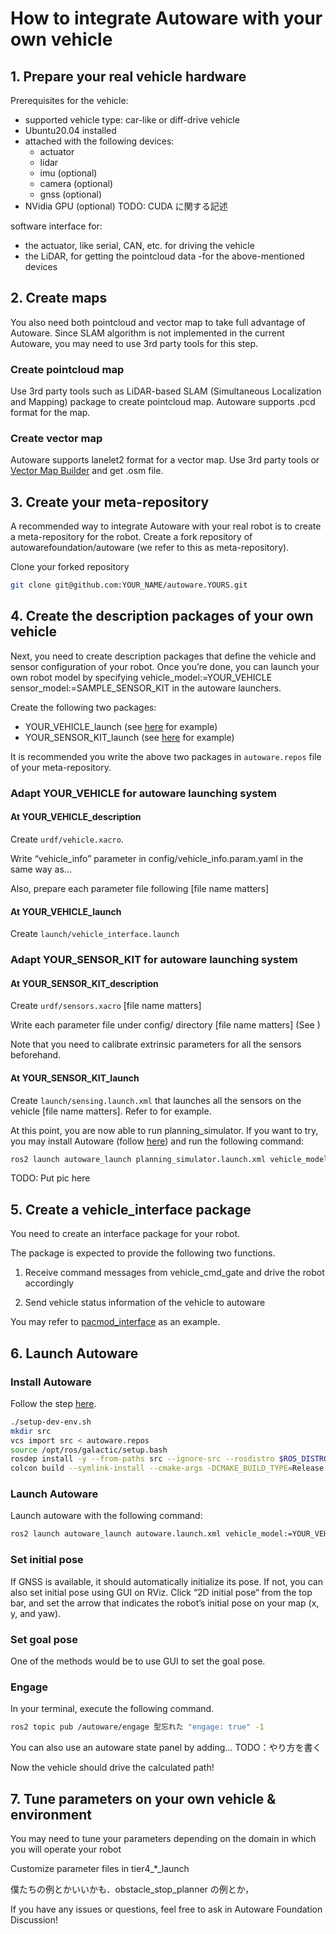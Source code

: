 # How to integrate Autoware with your own vehicle

## 1. Prepare your real vehicle hardware

Prerequisites for the vehicle:

- supported vehicle type: car-like or diff-drive vehicle
- Ubuntu20.04 installed
- attached with the following devices:
  - actuator
  - lidar
  - imu (optional)
  - camera (optional)
  - gnss (optional)
- NVidia GPU (optional)
  TODO: CUDA に関する記述

software interface for:

- the actuator, like serial, CAN, etc. for driving the vehicle
- the LiDAR, for getting the pointcloud data
  -for the above-mentioned devices

## 2. Create maps

You also need both pointcloud and vector map to take full advantage of Autoware. Since SLAM algorithm is not implemented in the current Autoware, you may need to use 3rd party tools for this step.

### Create pointcloud map

Use 3rd party tools such as LiDAR-based SLAM (Simultaneous Localization and Mapping) package to create pointcloud map. Autoware supports .pcd format for the map.

### Create vector map

Autoware supports lanelet2 format for a vector map. Use 3rd party tools or [Vector Map Builder](https://tools.tier4.jp/) and get .osm file.

## 3. Create your meta-repository

A recommended way to integrate Autoware with your real robot is to create a meta-repository for the robot. Create a fork repository of autowarefoundation/autoware (we refer to this as meta-repository).

Clone your forked repository

```bash
git clone git@github.com:YOUR_NAME/autoware.YOURS.git
```

## 4. Create the description packages of your own vehicle

Next, you need to create description packages that define the vehicle and sensor configuration of your robot. Once you’re done, you can launch your own robot model by specifying vehicle_model:=YOUR_VEHICLE sensor_model:=SAMPLE_SENSOR_KIT in the autoware launchers.

Create the following two packages:

- YOUR_VEHICLE_launch (see [here](https://github.com/autowarefoundation/sample_vehicle_launch) for example)
- YOUR_SENSOR_KIT_launch (see [here](https://github.com/autowarefoundation/sample_sensor_kit_launch) for example)

It is recommended you write the above two packages in `autoware.repos` file of your meta-repository.

### Adapt YOUR_VEHICLE for autoware launching system

#### At YOUR_VEHICLE_description

Create `urdf/vehicle.xacro`.

Write “vehicle_info” parameter in config/vehicle_info.param.yaml in the same way as...

Also, prepare each parameter file following [file name matters]

#### At YOUR_VEHICLE_launch

Create `launch/vehicle_interface.launch`

### Adapt YOUR_SENSOR_KIT for autoware launching system

#### At YOUR_SENSOR_KIT_description

Create `urdf/sensors.xacro` [file name matters]

Write each parameter file under config/ directory [file name matters] (See )

Note that you need to calibrate extrinsic parameters for all the sensors beforehand.

#### At YOUR_SENSOR_KIT_launch

Create `launch/sensing.launch.xml` that launches all the sensors on the vehicle [file name matters]. Refer to for example.

At this point, you are now able to run planning_simulator.
If you want to try, you may install Autoware (follow [here](https://autowarefoundation.github.io/autoware-documentation/pr-86/installation/autoware/)) and run the following command:

```bash
ros2 launch autoware_launch planning_simulator.launch.xml vehicle_model:=YOUR_VEHICLE sensor_kit:=YOUR_SENSOR_KIT map_path:=/PATH/TO/YOUR/MAP
```

TODO: Put pic here

## 5. Create a vehicle_interface package

You need to create an interface package for your robot.

The package is expected to provide the following two functions.

1. Receive command messages from vehicle_cmd_gate and drive the robot accordingly

2. Send vehicle status information of the vehicle to autoware

You may refer to [pacmod_interface](https://github.com/tier4/pacmod_interface) as an example.

## 6. Launch Autoware

### Install Autoware

Follow the step [here](https://autowarefoundation.github.io/autoware-documentation/pr-86/installation/autoware/).

```bash
./setup-dev-env.sh
mkdir src
vcs import src < autoware.repos
source /opt/ros/galactic/setup.bash
rosdep install -y --from-paths src --ignore-src --rosdistro $ROS_DISTRO
colcon build --symlink-install --cmake-args -DCMAKE_BUILD_TYPE=Release
```

### Launch Autoware

Launch autoware with the following command:

```bash
ros2 launch autoware_launch autoware.launch.xml vehicle_model:=YOUR_VEHICLE sensor_kit:=YOUR_SENSOR_KIT map_path:=/PATH/TO/YOUR/MAP
```

### Set initial pose

If GNSS is available, it should automatically initialize its pose.
If not, you can also set initial pose using GUI on RViz. Click “2D initial pose“ from the top bar, and set the arrow that indicates the robot’s initial pose on your map (x, y, and yaw).

### Set goal pose

One of the methods would be to use GUI to set the goal pose.

### Engage

In your terminal, execute the following command.

```bash
ros2 topic pub /autoware/engage 型忘れた "engage: true" -1
```

You can also use an autoware state panel by adding… TODO：やり方を書く

Now the vehicle should drive the calculated path!

## 7. Tune parameters on your own vehicle & environment

You may need to tune your parameters depending on the domain in which you will operate your robot

Customize parameter files in tier4\_\*\_launch

僕たちの例とかいいかも．obstacle_stop_planner の例とか，

If you have any issues or questions, feel free to ask in Autoware Foundation Discussion!
